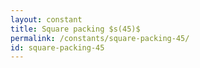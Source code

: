 ```yaml
---
layout: constant
title: Square packing $s(45)$
permalink: /constants/square-packing-45/
id: square-packing-45
---
```

